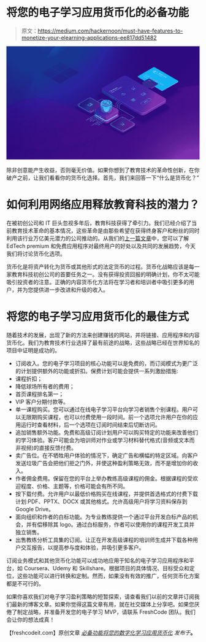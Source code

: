 # 将您的电子学习应用货币化的必备功能

> 原文：<https://medium.com/hackernoon/must-have-features-to-monetize-your-elearning-applications-ee817dd51482>

![](img/e9588f79f3d746db4c9b9f62b1c332d2.png)

除非创意能产生收益，否则毫无价值。如果你想到了教育技术的革命性创新，在你破产之前，让我们看看你的货币化选择。首先，我们来回答一下“什么是货币化？”

# 如何利用网络应用释放教育科技的潜力？

在被初创公司和 IT 巨头忽视多年后，教育科技获得了牵引力。我们已经介绍了当前教育技术革命的基本情况，这些革命是由那些希望在获得终身客户和粉丝的同时利用该行业万亿美元潜力的公司推动的。从我们的[上一篇文章](https://freshcodeit.com/freshcode-post/is-edtech-the-next-big-thing-in-it)中，您可以了解 EdTech premium 和免费应用程序对最终用户的好处以及共同的发展趋势，今天我们将讨论货币化选项。

货币化是将资产转化为货币或其他形式的法定货币的过程。货币化战略应该是每一家教育科技初创公司的首要任务之一。没有获得投资回报的明确计划，你不太可能吸引投资者的注意。正确的内容货币化方法将在学习者和培训者中吸引更多的用户，并为您提供进一步改进和升级的收入。

# 将您的电子学习应用货币化的最佳方式

随着技术的发展，出现了新的方法来创建赚钱的网站，并将链接、应用程序和内容货币化。我们为教育技术行业选择了最有前途的战略，这些战略已经在世界知名的项目中证明是成功的。

*   订阅收入。您的电子学习项目的核心功能可以是免费的，而订阅模式为更广泛的计划提供额外的功能或折扣。保费计划可能会提供一系列激励措施:
*   课程折扣；
*   降低球场所有者的费用；
*   首页课程排名第一；
*   VIP 客户分期付款等。
*   单一课程购买。您可以通过在线电子学习平台向学习者销售个别课程。用户可以无限期购买课程，也可以付费使用一段时间。前一个选项允许用户在你的应用运行时查看材料，后一个选项在订阅时间结束后切断访问。
*   追加销售额外功能。免费和高级订阅计划用户可以购买特定的功能来改善他们的学习体验。客户可能会为培训师对作业或学习材料替代格式(音频或文本而非视频)的直接反馈付费。
*   卖广告位。在不牺牲用户体验的情况下，确定广告和横幅的特定区域。向客户发送垃圾广告会把他们拒之门外，并使这种盈利策略无效，而不是增加你的收入。
*   作者佣金费用。保留在您的平台上举办教练高级课程的佣金。根据课程的受欢迎程度、价格、主题等，价格可能会有所不同。
*   按下载付费。允许用户以最低价格购买在线课程，并提供首选格式的付费下载计划:PDF、PPTX、DOCX 或其他格式。允许高级用户将学习资料保存到 Google Drive。
*   面向组织和作者的白标功能。为专业教练提供一个通过平台开发白标产品的机会，并有偿移除其 logo。通过白标服务，作者可以使用你的课程开发工具并独立销售。
*   出售教练分析工具集的订阅。让正在开发高级课程的培训师生成并下载各种用户交互报告，以提高参与度和体验，并吸引更多客户。

订阅业务模式和其他货币化功能可以成功地应用于知名的电子学习应用程序和平台，如 Coursera、Udemy 和 Skillshare。根据项目的具体情况、目标受众和定位，这些功能可以进行转换和定制。然而，如果没有有效的推广，任何货币化方案都是不可行的。

如果你喜欢我们对电子学习盈利策略的短暂探索，请查看我们以前的文章并订阅我们最新的博客文章。如果你觉得这篇文章有用，就在社交媒体上分享吧。如果您厌倦了制定战略，并准备开发您的电子学习 MVP，请联系 FreshCode 团队。我们会让你的想法成真！

【freshcodeit.com】原创文章 [*必备功能将您的数字化学习应用货币化*](https://freshcodeit.com/freshcode-post/must-have-features-to-monetize-your-elearning-applications) *发布于*[](https://freshcodeit.com/)**。**